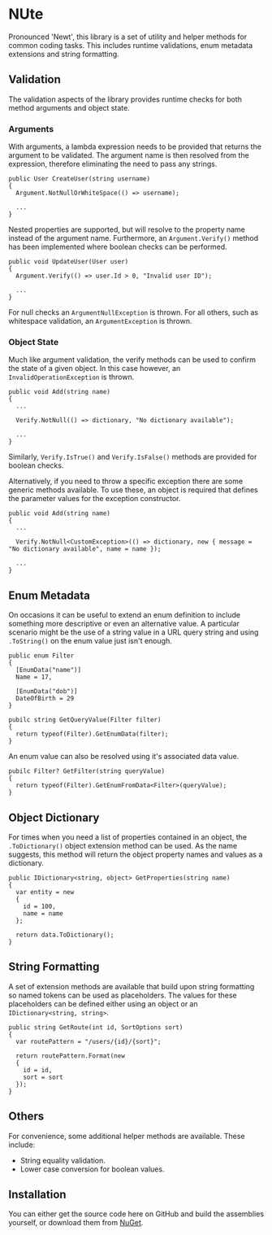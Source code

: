 # NUte

Pronounced 'Newt', this library is a set of utility and helper methods for common coding tasks. This includes runtime validations, enum metadata extensions and string formatting.

## Validation

The validation aspects of the library provides runtime checks for both method arguments and object state.

### Arguments

With arguments, a lambda expression needs to be provided that returns the argument to be validated. The argument name is then resolved from the expression, therefore eliminating the need to pass any strings.

```
public User CreateUser(string username)
{
  Argument.NotNullOrWhiteSpace(() => username);
  
  ...
}
```

Nested properties are supported, but will resolve to the property name instead of the argument name. Furthermore, an ```Argument.Verify()``` method has been implemented where boolean checks can be performed.

```
public void UpdateUser(User user)
{
  Argument.Verify(() => user.Id > 0, "Invalid user ID");
  
  ...
}
```

For null checks an ```ArgumentNullException``` is thrown. For all others, such as whitespace validation, an ```ArgumentException``` is thrown.

### Object State

Much like argument validation, the verify methods can be used to confirm the state of a given object. In this case however, an ```InvalidOperationException``` is thrown.

```
public void Add(string name)
{
  ...
  
  Verify.NotNull(() => dictionary, "No dictionary available");
  
  ...
}
```

Similarly, ```Verify.IsTrue()``` and ```Verify.IsFalse()``` methods are provided for boolean checks.

Alternatively, if you need to throw a specific exception there are some generic methods available. To use these, an object is required that defines the parameter values for the exception constructor.

```
public void Add(string name)
{
  ...
  
  Verify.NotNull<CustomException>(() => dictionary, new { message = "No dictionary available", name = name });
  
  ...
}
```

## Enum Metadata

On occasions it can be useful to extend an enum definition to include something more descriptive or even an alternative value. A particular scenario might be the use of a string value in a URL query string and using ```.ToString()``` on the enum value just isn't enough.

```
public enum Filter
{
  [EnumData("name")]
  Name = 17,
  
  [EnumData("dob")]
  DateOfBirth = 29
}

pubilc string GetQueryValue(Filter filter)
{
  return typeof(Filter).GetEnumData(filter);
}
```

An enum value can also be resolved using it's associated data value.

```
pubilc Filter? GetFilter(string queryValue)
{
  return typeof(Filter).GetEnumFromData<Filter>(queryValue);
}
```

## Object Dictionary

For times when you need a list of properties contained in an object, the ```.ToDictionary()``` object extension method can be used. As the name suggests, this method will return the object property names and values as a dictionary.

```
public IDictionary<string, object> GetProperties(string name)
{
  var entity = new
  {
    id = 100,
    name = name
  };

  return data.ToDictionary();
}
```

## String Formatting

A set of extension methods are available that build upon string formatting so named tokens can be used as placeholders. The values for these placeholders can be defined either using an object or an ```IDictionary<string, string>```.

```
public string GetRoute(int id, SortOptions sort)
{
  var routePattern = "/users/{id}/{sort}";
  
  return routePattern.Format(new
  {
    id = id,
    sort = sort
  });
}
```

## Others

For convenience, some additional helper methods are available. These include:

* String equality validation.
* Lower case conversion for boolean values.

## Installation

You can either get the source code here on GitHub and build the assemblies yourself, or download them from [NuGet](https://www.nuget.org/packages/NUte/).


